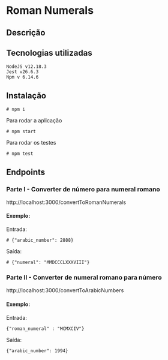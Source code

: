 # Roman Numerals

## Descrição


## Tecnologias utilizadas
    NodeJS v12.18.3
    Jest v26.6.3
    Npm v 6.14.6

## Instalação

```
# npm i
```

Para rodar a aplicação

```
# npm start
```

Para rodar os testes
```
# npm test
```

## Endpoints
### Parte I - Converter de número para numeral romano

http://localhost:3000/convertToRomanNumerals

#### Exemplo:

Entrada:
```
# {"arabic_number": 2888} 
```
Saída:
```
# {"numeral": "MMDCCCLXXXVIII"}
```



### Parte II - Converter de numeral romano para número

http://localhost:3000/convertToArabicNumbers
#### Exemplo:

Entrada:
```
{"roman_numeral" : "MCMXCIV"}
```

Saída:
```
{"arabic_number": 1994}
```